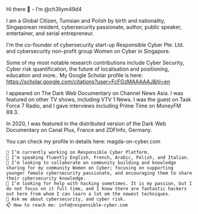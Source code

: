 Hi there 👋 - I’m @ch3llym49d4

I am a Global Citizen, Tunisian and Polish by birth and nationality, Singaporean resident, cybersecurity passionate, author, public speaker, entertainer, and serial entrepreneur.

I'm the co-founder of cybersecurity start-up Responsible Cyber Pte. Ltd. and cybersecurity non-profit group Women on Cyber in Singapore.

Some of my most notable research contributions include Cyber Security, Cyber risk quantification, the future of localisation and positioning, education and more.. My Google Scholar profile is here: https://scholar.google.com/citations?user=FcFGzMAAAAAJ&hl=en

I appeared on The Dark Web Documentary on Channel News Asia. I was featured on other TV shows, including VTV 1 News. I was the guest on Task Force 7 Radio, and I gave interviews including Prime Time on MoneyFM 89.3.

In 2020, I was featured in the distributed version of the Dark Web Documentary on Canal Plus, France and ZDFInfo, Germany.

You can check my profile in details here: magda-on-cyber.com

    🔭 I’m currently working on Responsible Cyber Platform. 
    🌱 I’m speaking fluently English, French, Arabic, Polish, and Italian. 
    👯 I’m looking to collaborate on community building and knowledge sharing for my community Women on Cyber; focusing on supporting younger female cybersecurity passionate, and encouraging them to share their cybersecurity knowledge. 
    🤔 I’m looking for help with hacking sometimes. It is my passion, but I do not focus on it full time, and I know there are fantastic hackers out here from whom I can learn a lot om the newest techniques.
    💬 Ask me about cybersecurity, and cyber risk. 
    📫 How to reach me: info@responsible-cyber.com
